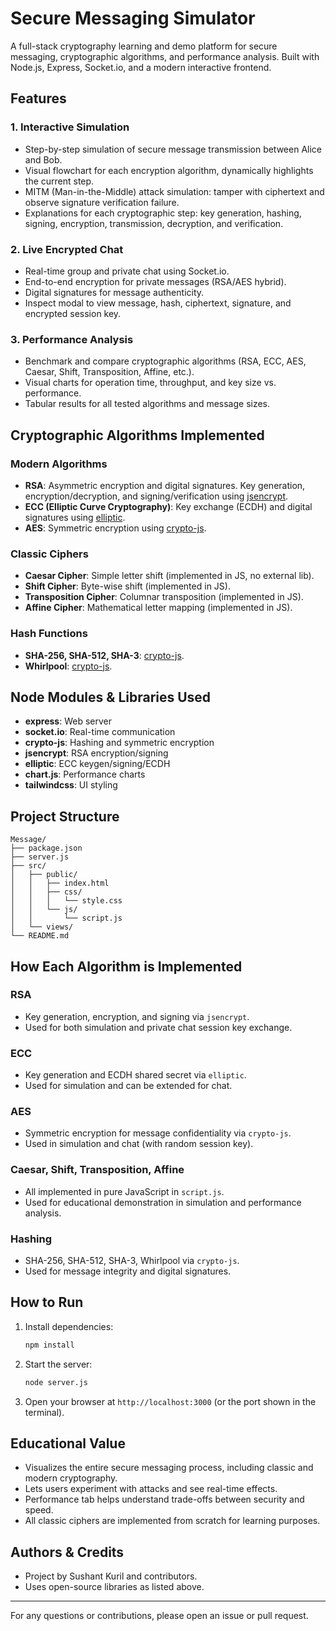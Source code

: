 # Secure Messaging Simulator

A full-stack cryptography learning and demo platform for secure messaging, cryptographic algorithms, and performance analysis. Built with Node.js, Express, Socket.io, and a modern interactive frontend.

## Features

### 1. Interactive Simulation
- Step-by-step simulation of secure message transmission between Alice and Bob.
- Visual flowchart for each encryption algorithm, dynamically highlights the current step.
- MITM (Man-in-the-Middle) attack simulation: tamper with ciphertext and observe signature verification failure.
- Explanations for each cryptographic step: key generation, hashing, signing, encryption, transmission, decryption, and verification.

### 2. Live Encrypted Chat
- Real-time group and private chat using Socket.io.
- End-to-end encryption for private messages (RSA/AES hybrid).
- Digital signatures for message authenticity.
- Inspect modal to view message, hash, ciphertext, signature, and encrypted session key.

### 3. Performance Analysis
- Benchmark and compare cryptographic algorithms (RSA, ECC, AES, Caesar, Shift, Transposition, Affine, etc.).
- Visual charts for operation time, throughput, and key size vs. performance.
- Tabular results for all tested algorithms and message sizes.

## Cryptographic Algorithms Implemented

### Modern Algorithms
- **RSA**: Asymmetric encryption and digital signatures. Key generation, encryption/decryption, and signing/verification using [jsencrypt](https://github.com/travist/jsencrypt).
- **ECC (Elliptic Curve Cryptography)**: Key exchange (ECDH) and digital signatures using [elliptic](https://github.com/indutny/elliptic).
- **AES**: Symmetric encryption using [crypto-js](https://github.com/brix/crypto-js).

### Classic Ciphers
- **Caesar Cipher**: Simple letter shift (implemented in JS, no external lib).
- **Shift Cipher**: Byte-wise shift (implemented in JS).
- **Transposition Cipher**: Columnar transposition (implemented in JS).
- **Affine Cipher**: Mathematical letter mapping (implemented in JS).

### Hash Functions
- **SHA-256, SHA-512, SHA-3**: [crypto-js](https://github.com/brix/crypto-js).
- **Whirlpool**: [crypto-js](https://github.com/brix/crypto-js).

## Node Modules & Libraries Used
- **express**: Web server
- **socket.io**: Real-time communication
- **crypto-js**: Hashing and symmetric encryption
- **jsencrypt**: RSA encryption/signing
- **elliptic**: ECC keygen/signing/ECDH
- **chart.js**: Performance charts
- **tailwindcss**: UI styling

## Project Structure
```
Message/
├── package.json
├── server.js
├── src/
│   ├── public/
│   │   ├── index.html
│   │   ├── css/
│   │   │   └── style.css
│   │   └── js/
│   │       └── script.js
│   └── views/
└── README.md
```

## How Each Algorithm is Implemented

### RSA
- Key generation, encryption, and signing via `jsencrypt`.
- Used for both simulation and private chat session key exchange.

### ECC
- Key generation and ECDH shared secret via `elliptic`.
- Used for simulation and can be extended for chat.

### AES
- Symmetric encryption for message confidentiality via `crypto-js`.
- Used in simulation and chat (with random session key).

### Caesar, Shift, Transposition, Affine
- All implemented in pure JavaScript in `script.js`.
- Used for educational demonstration in simulation and performance analysis.

### Hashing
- SHA-256, SHA-512, SHA-3, Whirlpool via `crypto-js`.
- Used for message integrity and digital signatures.

## How to Run
1. Install dependencies:
   ```bash
   npm install
   ```
2. Start the server:
   ```bash
   node server.js
   ```
3. Open your browser at `http://localhost:3000` (or the port shown in the terminal).

## Educational Value
- Visualizes the entire secure messaging process, including classic and modern cryptography.
- Lets users experiment with attacks and see real-time effects.
- Performance tab helps understand trade-offs between security and speed.
- All classic ciphers are implemented from scratch for learning purposes.

## Authors & Credits
- Project by Sushant Kuril and contributors.
- Uses open-source libraries as listed above.

---

For any questions or contributions, please open an issue or pull request.
